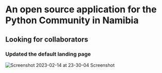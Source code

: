 # An open source application for the Python Community in Namibia
## Looking for collaborators

### Updated the default landing page
![Screenshot 2023-02-14 at 23-30-04 Screenshot](https://user-images.githubusercontent.com/46927702/218867685-c96e3faf-d160-4cf4-8b26-b89272697cf3.png)


